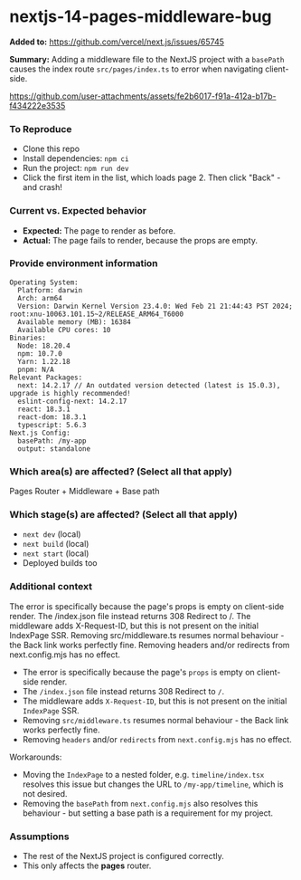# nextjs-14-pages-middleware-bug

**Added to:** <https://github.com/vercel/next.js/issues/65745>

**Summary:** Adding a middleware file to the NextJS project with a `basePath` causes the index route
`src/pages/index.ts` to error when navigating client-side.

https://github.com/user-attachments/assets/fe2b6017-f91a-412a-b17b-f434222e3535

### To Reproduce

- Clone this repo
- Install dependencies: `npm ci`
- Run the project: `npm run dev`
- Click the first item in the list, which loads page 2. Then click "Back" - and crash!

### Current vs. Expected behavior

- **Expected:** The page to render as before.
- **Actual:** The page fails to render, because the props are empty.

### Provide environment information

```
Operating System:
  Platform: darwin
  Arch: arm64
  Version: Darwin Kernel Version 23.4.0: Wed Feb 21 21:44:43 PST 2024; root:xnu-10063.101.15~2/RELEASE_ARM64_T6000
  Available memory (MB): 16384
  Available CPU cores: 10
Binaries:
  Node: 18.20.4
  npm: 10.7.0
  Yarn: 1.22.18
  pnpm: N/A
Relevant Packages:
  next: 14.2.17 // An outdated version detected (latest is 15.0.3), upgrade is highly recommended!
  eslint-config-next: 14.2.17
  react: 18.3.1
  react-dom: 18.3.1
  typescript: 5.6.3
Next.js Config:
  basePath: /my-app
  output: standalone
```

### Which area(s) are affected? (Select all that apply)

Pages Router + Middleware + Base path

### Which stage(s) are affected? (Select all that apply)

- `next dev` (local)
- `next build` (local)
- `next start` (local)
- Deployed builds too

### Additional context

The error is specifically because the page's props is empty on client-side render.
The /index.json file instead returns 308 Redirect to /.
The middleware adds X-Request-ID, but this is not present on the initial IndexPage SSR.
Removing src/middleware.ts resumes normal behaviour - the Back link works perfectly fine.
Removing headers and/or redirects from next.config.mjs has no effect.

- The error is specifically because the page's `props` is empty on client-side render.
- The `/index.json` file instead returns 308 Redirect to `/`.
- The middleware adds `X-Request-ID`, but this is not present on the initial `IndexPage` SSR.
- Removing `src/middleware.ts` resumes normal behaviour - the Back link works perfectly fine.
- Removing `headers` and/or `redirects` from `next.config.mjs` has no effect.

Workarounds:

- Moving the `IndexPage` to a nested folder, e.g. `timeline/index.tsx` resolves this issue but changes the URL to
  `/my-app/timeline`, which is not desired.
- Removing the `basePath` from `next.config.mjs` also resolves this behaviour - but setting a base path is a requirement
  for my project.

### Assumptions

- The rest of the NextJS project is configured correctly.
- This only affects the **pages** router.

